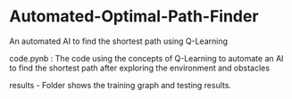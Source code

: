 # Automated-Optimal-Path-Finder
An automated AI to find the shortest path using Q-Learning

code.pynb : The code using the concepts of Q-Learning to automate an AI to find the shortest path after exploring the environment and obstacles

results - Folder shows the training graph and testing results.
